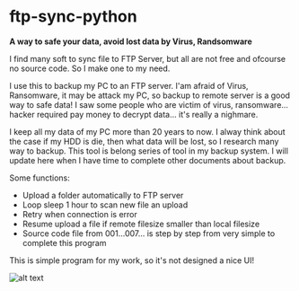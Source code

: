 # ftp-sync-python

**A way to safe your data, avoid lost data by Virus, Randsomware** 

I find many soft to sync file to FTP Server, but all are not free and ofcourse no source code. So I make one to my need.

I use this to backup my PC to an FTP server. I'am afraid of Virus, Ransomware, it may be attack my PC, so backup to remote server is a good way to safe data!
I saw some people who are victim of virus, ransomware... hacker required pay money to decrypt data... it's really a nighmare.

I keep all my data of my PC more than 20 years to now. I alway think about the case if my HDD is die, then what data will be lost, so I research many way to backup. This tool is belong series of tool in my backup system. I will update here when I have time to complete other documents about backup.

Some functions:
- Upload a folder automatically to FTP server
- Loop sleep 1 hour to scan new file an upload
- Retry when connection is error
- Resume upload a file if remote filesize smaller than local filesize
- Source code file from 001...007... is step by step from very simple to complete this program

This is simple program for my work, so it's not designed a nice UI!

![alt text](https://cdn-glx-2.galaxycloud.vn/tool/media/static.lib?sid=100&db68=1&type=mg&id=me589132&media=image)
